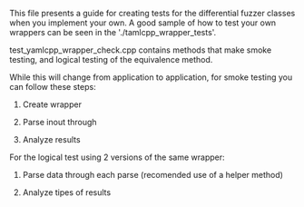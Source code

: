 This file presents a guide for creating tests for the differential fuzzer classes when you 
implement your own. A good sample of how to test your own wrappers can be seen in the 
'./tamlcpp_wrapper_tests'.

test_yamlcpp_wrapper_check.cpp contains methods that make smoke testing, and logical testing
of the equivalence method.

While this will change from application to application, for smoke testing you can follow these
steps:

1. Create wrapper

2. Parse inout through

3. Analyze results

For the logical test using 2 versions of the same wrapper:

1. Parse data through each parse (recomended use of a helper method)

2. Analyze tipes of results